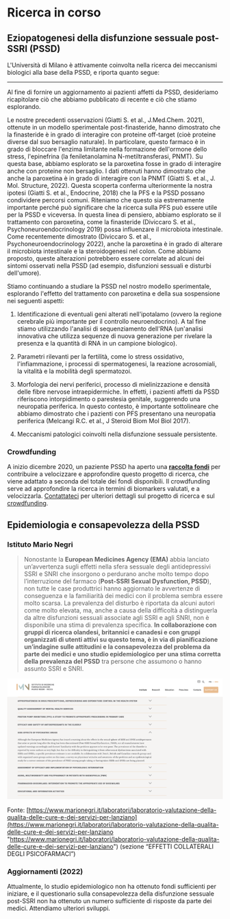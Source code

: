 # Ricerca in corso

## Eziopatogenesi della disfunzione sessuale post-SSRI (PSSD)

L'Università di Milano è attivamente coinvolta nella ricerca dei meccanismi biologici alla base della PSSD, e riporta quanto segue:

---

Al fine di fornire un aggiornamento ai pazienti affetti da PSSD, desideriamo ricapitolare ciò che abbiamo pubblicato di recente e ciò che stiamo esplorando.

Le nostre precedenti osservazioni (Giatti S. et al., J.Med.Chem. 2021), ottenute in un modello sperimentale post-finasteride, hanno dimostrato che la finasteride è in grado di interagire con proteine off-target (cioè proteine diverse dal suo bersaglio naturale). In particolare, questo farmaco è in grado di bloccare l'enzima limitante nella formazione dell'ormone dello stress, l'epinefrina (la feniletanolamina N-metiltransferasi, PNMT). Su questa base, abbiamo esplorato se la paroxetina fosse in grado di interagire anche con proteine non bersaglio. I dati ottenuti hanno dimostrato che anche la paroxetina è in grado di interagire con la PNMT (Giatti S. et al., J. Mol. Structure, 2022). Questa scoperta conferma ulteriormente la nostra ipotesi (Giatti S. et al., Endocrine, 2018) che la PFS e la PSSD possano condividere percorsi comuni. Riteniamo che questo sia estremamente importante perché può significare che la ricerca sulla PFS può essere utile per la PSSD e viceversa.
In questa linea di pensiero, abbiamo esplorato se il trattamento con paroxetina, come la finasteride (Diviccaro S. et al., Psychoneuroendocrinology 2019) possa influenzare il microbiota intestinale. Come recentemente dimostrato (Diviccaro S. et al., Psychoneuroendocrinology 2022), anche la paroxetina è in grado di alterare il microbiota intestinale e la steroidogenesi nel colon. Come abbiamo proposto, queste alterazioni potrebbero essere correlate ad alcuni dei sintomi osservati nella PSSD (ad esempio, disfunzioni sessuali e disturbi dell'umore).

Stiamo continuando a studiare la PSSD nel nostro modello sperimentale, esplorando l'effetto del trattamento con paroxetina e della sua sospensione nei seguenti aspetti:

1) Identificazione di eventuali geni alterati nell'ipotalamo (ovvero la regione cerebrale più importante per il controllo neuroendocrino). A tal fine stiamo utilizzando l'analisi di sequenziamento dell'RNA (un'analisi innovativa che utilizza sequenze di nuova generazione per rivelare la presenza e la quantità di RNA in un campione biologico).

2) Parametri rilevanti per la fertilità, come lo stress ossidativo, l'infiammazione, i processi di spermatogenesi, la reazione acrosomiali, la vitalità e la mobilità degli spermatozoi.

3) Morfologia dei nervi periferici, processo di mielinizzazione e densità delle fibre nervose intraepidermiche. In effetti, i pazienti affetti da PSSD riferiscono intorpidimento o parestesia genitale, suggerendo una neuropatia periferica. In questo contesto, è importante sottolineare che abbiamo dimostrato che i pazienti con PFS presentano una neuropatia periferica (Melcangi R.C. et al., J Steroid Biom Mol Biol 2017).

4) Meccanismi patologici coinvolti nella disfunzione sessuale persistente.

### Crowdfunding

A inizio dicembre 2020, un paziente PSSD ha aperto una [**raccolta fondi**](https://www.gofundme.com/f/27l8qmes5c) per contribuire a velocizzare e approfondire questo progetto di ricerca, che viene adattato a seconda del totale dei fondi disponibili.
Il crowdfunding serve ad approfondire la ricerca in termini di biomarkers valutati, e a velocizzarla. [Contattateci](../contatti/) per ulteriori dettagli sul progetto di ricerca e sul [crowdfunding](../news/melcangi-aperto-un-fundraising-per-contribuire-alla-ricerca-sulla-pssd.md).

## Epidemiologia e consapevolezza della PSSD

### Istituto Mario Negri

> Nonostante la **European Medicines Agency (EMA)** abbia lanciato un’avvertenza sugli effetti nella sfera sessuale degli antidepressivi SSRI e SNRI che insorgono o perdurano anche molto tempo dopo l’interruzione del farmaco (**Post-SSRI Sexual Dysfunction, PSSD**), non tutte le case produttrici hanno aggiornato le avvertenze di conseguenza e la familiarità dei medici con il problema sembra essere molto scarsa. La prevalenza del disturbo è riportata da alcuni autori come molto elevata, ma, anche a causa della difficoltà a distinguerla da altre disfunzioni sessuali associate agli SSRI e agli SNRI, non è disponibile una stima di prevalenza specifica.
> **In collaborazione con gruppi di ricerca olandesi, britannici e canadesi e con gruppi organizzati di utenti attivi su questo tema, è in via di pianificazione un’indagine sulle attitudini e la consapevolezza del problema da parte dei medici e uno studio epidemiologico per una stima corretta della prevalenza del PSSD** tra persone che assumono o hanno assunto SSRI e SNRI.

![Screenshot sito Mario Negri in italiano](../img/schermata-2021-08-29-alle-13-39-23.png)

Fonte: [https://www.marionegri.it/laboratori/laboratorio-valutazione-della-qualita-delle-cure-e-dei-servizi-per-lanziano](https://www.marionegri.it/laboratori/laboratorio-valutazione-della-qualita-delle-cure-e-dei-servizi-per-lanziano "https://www.marionegri.it/laboratori/laboratorio-valutazione-della-qualita-delle-cure-e-dei-servizi-per-lanziano") (sezione “EFFETTI COLLATERALI DEGLI PSICOFARMACI”)

### Aggiornamenti (2022)

Attualmente, lo studio epidemiologico non ha ottenuto fondi sufficienti per iniziare, e
il questionario sulla consapevolezza della disfunzione sessuale post-SSRI non ha ottenuto un numero sufficiente di risposte da parte dei medici.
Attendiamo ulteriori sviluppi.
